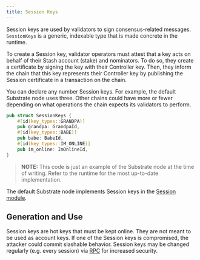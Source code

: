 ```yaml
---
title: Session Keys
---
```


Session keys are used by validators to sign consensus-related messages.
`SessionKeys` is a generic, indexable type that is made concrete in the runtime.

To create a Session key, validator operators must attest that a key acts on
behalf of their Stash account (stake) and nominators. To do so, they create a
certificate by signing the key with their Controller key. Then, they inform the
chain that this key represents their Controller key by publishing the Session
certificate in a transaction on the chain.

You can declare any number Session keys. For example, the default Substrate node
uses three. Other chains could have more or fewer depending on what operations
the chain expects its validators to perform.

```rust
pub struct SessionKeys {
    #[id(key_types::GRANDPA)]
    pub grandpa: GrandpaId,
    #[id(key_types::BABE)]
    pub babe: BabeId,
    #[id(key_types::IM_ONLINE)]
    pub im_online: ImOnlineId,
}
```

> **NOTE:** This code is just an example of the Substrate node at the time of
> writing. Refer to the runtime for the most up-to-date implementation.

The default Substrate node implements Session keys in the [Session
module](/rustdocs/master/srml_session/index.html).

## Generation and Use

Session keys are hot keys that must be kept online. They are not meant to be
used as account keys. If one of the Session keys is compromised, the attacker
could commit slashable behavior. Session keys may be changed regularly (e.g.
every session) via
[RPC](/rustdocs/master/substrate_rpc/author/trait.AuthorApi.html#tymethod.rotate_keys)
for increased security.
